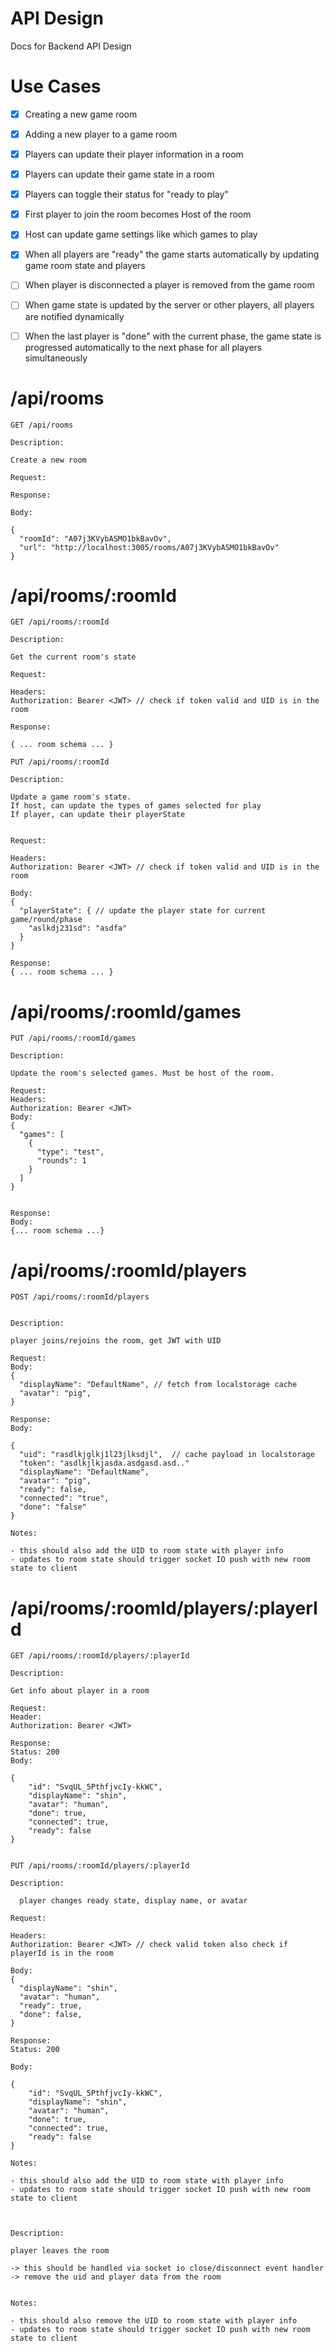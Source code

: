 # API Design

Docs for Backend API Design


# Use Cases

- [x] Creating a new game room
- [x] Adding a new player to a game room
- [x] Players can update their player information in a room
- [x] Players can update their game state in a room
- [x] Players can toggle their status for "ready to play"
- [x] First player to join the room becomes Host of the room
- [x] Host can update game settings like which games to play
- [x] When all players are "ready" the game starts automatically by updating game room state and players
- [ ] When player is disconnected a player is removed from the game room
- [ ] When game state is updated by the server or other players, all players are notified dynamically
- [ ] When the last player is "done" with the current phase, the game state is progressed automatically to the next phase for all players simultaneously


# /api/rooms

```
GET /api/rooms

Description:

Create a new room

Request:

Response:

Body:

{
  "roomId": "A07j3KVybASMO1bkBavOv",
  "url": "http://localhost:3005/rooms/A07j3KVybASMO1bkBavOv"
}

```

# /api/rooms/:roomId

```
GET /api/rooms/:roomId

Description:

Get the current room's state

Request:

Headers:
Authorization: Bearer <JWT> // check if token valid and UID is in the room

Response:

{ ... room schema ... }

```

```
PUT /api/rooms/:roomId

Description: 

Update a game room's state. 
If host, can update the types of games selected for play
If player, can update their playerState


Request:

Headers:
Authorization: Bearer <JWT> // check if token valid and UID is in the room

Body:
{
  "playerState": { // update the player state for current game/round/phase
    "aslkdj231sd": "asdfa"
  }
}

Response:
{ ... room schema ... }

```

# /api/rooms/:roomId/games

```
PUT /api/rooms/:roomId/games

Description:

Update the room's selected games. Must be host of the room.

Request:
Headers:
Authorization: Bearer <JWT>
Body:
{
  "games": [
    {
      "type": "test",
      "rounds": 1
    }
  ]
}


Response:
Body:
{... room schema ...}

```



# /api/rooms/:roomId/players

```
POST /api/rooms/:roomId/players


Description:

player joins/rejoins the room, get JWT with UID

Request:
Body:
{
  "displayName": "DefaultName", // fetch from localstorage cache
  "avatar": "pig",
}

Response:
Body:

{
  "uid": "rasdlkjglkj1l23jlksdjl",  // cache payload in localstorage
  "token": "asdlkjlkjasda.asdgasd.asd.."
  "displayName": "DefaultName",
  "avatar": "pig",
  "ready": false,
  "connected": "true",
  "done": "false"
}

Notes:

- this should also add the UID to room state with player info
- updates to room state should trigger socket IO push with new room state to client

```

# /api/rooms/:roomId/players/:playerId

```
GET /api/rooms/:roomId/players/:playerId

Description:

Get info about player in a room

Request:
Header:
Authorization: Bearer <JWT>

Response:
Status: 200
Body:

{
    "id": "SvqUL_5PthfjvcIy-kkWC",
    "displayName": "shin",
    "avatar": "human",
    "done": true,
    "connected": true,
    "ready": false
}


```

```
PUT /api/rooms/:roomId/players/:playerId

Description:

  player changes ready state, display name, or avatar

Request:

Headers:
Authorization: Bearer <JWT> // check valid token also check if playerId is in the room

Body:
{
  "displayName": "shin",
  "avatar": "human",
  "ready": true,
  "done": false,
}

Response:
Status: 200

Body:

{
    "id": "SvqUL_5PthfjvcIy-kkWC",
    "displayName": "shin",
    "avatar": "human",
    "done": true,
    "connected": true,
    "ready": false
}

Notes:

- this should also add the UID to room state with player info
- updates to room state should trigger socket IO push with new room state to client


```

```

Description:

player leaves the room

-> this should be handled via socket io close/disconnect event handler
-> remove the uid and player data from the room


Notes:

- this should also remove the UID to room state with player info
- updates to room state should trigger socket IO push with new room state to client


```
